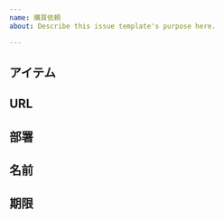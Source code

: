 ```yaml
---
name: 購買依頼
about: Describe this issue template's purpose here.

---
```


## アイテム

## URL

## 部署

## 名前

## 期限
